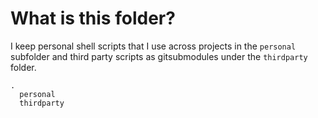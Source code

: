 # What is this folder?

I keep personal shell scripts that I use across projects in the
`personal` subfolder and third party scripts as gitsubmodules under the
`thirdparty` folder.

```text
.
  personal
  thirdparty
```
